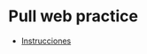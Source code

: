 # Pull web practice

* [Instrucciones](https://docs.google.com/document/d/1CzL1BtNy-9VmF9V19QHkBnFOq1zGEYi0CN2aVF6Cv0M/edit#)
